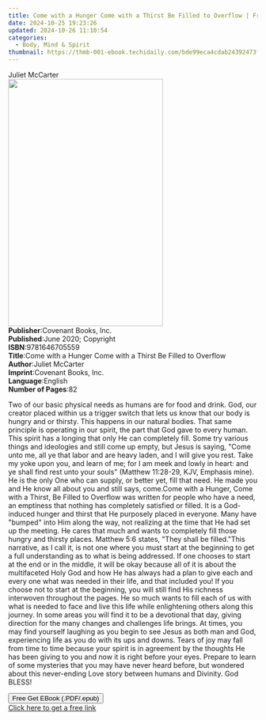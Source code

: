 ```yaml
---
title: Come with a Hunger Come with a Thirst Be Filled to Overflow | Free Book
date: 2024-10-25 19:23:26
updated: 2024-10-26 11:10:54
categories:
  - Body, Mind & Spirit
thumbnail: https://thmb-001-ebook.techidaily.com/bde99eca4cdab24392473f175e611d691b3f977654d1645de22fe7bcfb7193fa.jpg
---
```

<main id="book-container">
  <div class="flex flex-col">
    <div class="book-brief flex-1 py-6 px-4 sm:p-6 md:py-10 md:px-8">
      <!-- brief-->
      <div class="book-brief-main">Juliet McCarter</div>
    </div>
    <div
      class="book-meta-info flex-1 grid gap-4 col-start-1 col-end-3 row-start-1 sm:mb-6 sm:grid-cols-4 lg:gap-6 lg:col-start-2 lg:row-end-6 lg:row-span-6 lg:mb-0"
    >
      <div
        class="book-meta-info-left place-content-center mt-4 p-4 text-sm leading-6 col-start-2 col-span-2 dark:text-slate-400"
      >
        <img
          class="w-full h-500 object-cover rounded-lg sm:h-255 sm:col-span-2 lg:col-span-full"
          src="https://img-001-ebook.techidaily.com/ccb37063764d6fc46ba3fb4e920eef551e38960b561831ea149a7c66df76ba8f.jpg"
          alt=""
          width="312"
          height="500"
        />
      </div>
      <div
        class="book-meta-info-right mt-2 col-start-1 row-start-2 col-span-3 self-center"
      >
        <!-- meta data  -->
        <div class="flex flex-col px-4 md:px-8">
          <div class="flex-1">
            <strong>Publisher</strong>:<span class="px-2"
              >Covenant Books, Inc.</span
            >
          </div>
          <div class="flex-1">
            <strong>Published</strong>:<span class="px-2"
              >June 2020; Copyright</span
            >
          </div>
          <div class="flex-1">
            <strong>ISBN</strong>:<span class="px-2">9781646705559</span>
          </div>
          <div class="flex-1">
            <strong>Title</strong>:<span class="px-2"
              >Come with a Hunger Come with a Thirst Be Filled to Overflow</span
            >
          </div>
          <div class="flex-1">
            <strong>Author</strong>:<span class="px-2">Juliet McCarter</span>
          </div>
          <div class="flex-1">
            <strong>Imprint</strong>:<span class="px-2"
              >Covenant Books, Inc.</span
            >
          </div>
          <div class="flex-1">
            <strong>Language</strong>:<span class="px-2">English</span>
          </div>
          <div class="flex-1">
            <strong>Number of Pages</strong>:<span class="px-2">82</span>
          </div>
        </div>
      </div>
    </div>
    <div class="book-description flex-1 py-6 px-4 sm:p-6 md:py-10 md:px-8">
      <div class="book-description-main">
        <div accordion-content="" id="description">
          <p>
            Two of our basic physical needs as humans are for food and drink.
            God, our creator placed within us a trigger switch that lets us know
            that our body is hungry and or thirsty. This happens in our natural
            bodies. That same principle is operating in our spirit, the part
            that God gave to every human. This spirit has a longing that only He
            can completely fill. Some try various things and ideologies and
            still come up empty, but Jesus is saying, "Come unto me, all ye that
            labor and are heavy laden, and I will give you rest. Take my yoke
            upon you, and learn of me; for I am meek and lowly in heart: and ye
            shall find rest unto your souls" (Matthew 11:28-29, KJV, Emphasis
            mine). He is the only One who can supply, or better yet, fill that
            need. He made you and He know all about you and still says,
            come.Come with a Hunger, Come with a Thirst, Be Filled to Overflow
            was written for people who have a need, an emptiness that nothing
            has completely satisfied or filled. It is a God-induced hunger and
            thirst that He purposely placed in everyone. Many have "bumped" into
            Him along the way, not realizing at the time that He had set up the
            meeting. He cares that much and wants to completely fill those
            hungry and thirsty places. Matthew 5:6 states, "They shall be
            filled."This narrative, as I call it, is not one where you must
            start at the beginning to get a full understanding as to what is
            being addressed. If one chooses to start at the end or in the
            middle, it will be okay because all of it is about the multifaceted
            Holy God and how He has always had a plan to give each and every one
            what was needed in their life, and that included you! If you choose
            not to start at the beginning, you will still find His richness
            interwoven throughout the pages. He so much wants to fill each of us
            with what is needed to face and live this life while enlightening
            others along this journey. In some areas you will find it to be a
            devotional that day, giving direction for the many changes and
            challenges life brings. At times, you may find yourself laughing as
            you begin to see Jesus as both man and God, experiencing life as you
            do with its ups and downs. Tears of joy may fall from time to time
            because your spirit is in agreement by the thoughts He has been
            giving to you and now it is right before your eyes. Prepare to learn
            of some mysteries that you may have never heard before, but wondered
            about this never-ending Love story between humans and Divinity. God
            BLESS!
          </p>
        </div>
        <div class="accordion-fader"></div>
      </div>
    </div>
    <div class="book-excerpts flex-1 py-6 px-4 sm:p-6 md:py-10 md:px-8"></div>
    <div
      class="book-about-author flex-1 py-6 px-4 sm:p-6 md:py-10 md:px-8"
    ></div>
    <div class="book-free-get flex-1 py-6 px-4 sm:p-6 md:py-10 md:px-8">
      <button
        id="btn-free-get"
        class="bg-blue-500 hover:bg-blue-700 text-white font-bold py-2 px-4 rounded"
      >
        Free Get EBook (.PDF/.epub)
      </button>
      <div id="countdown-display" class="px-2 text-lg mt-2"></div>
      <a
        id="free-link"
        class="hidden bg-blue-500 hover:bg-blue-700 text-white font-bold py-2 px-4 rounded"
        href="https://www.ebooks.com/en-us/book/210298703/come-with-a-hunger-come-with-a-thirst-be-filled-to-overflow/juliet-mccarter/"
        target="_blank"
        >Click here to get a free link</a
      >
    </div>
    <script>
      let countdownTime = 0;
      let countdownInterval = null;
      document
        .getElementById('btn-free-get')
        .addEventListener('click', startCountdown);
      function startCountdown() {
        countdownTime = new Date().getTime() + 60000 * 3;
        countdownInterval = setInterval(updateCountdown, 1000);
        document.getElementById('btn-free-get').disabled = true;
        document
          .getElementById('btn-free-get')
          .classList.add('bg-gray-500', 'cursor-not-allowed');
      }
      function updateCountdown() {
        let currentTime = new Date().getTime();
        let timeLeft = countdownTime - currentTime;
        let secondsLeft = Math.floor(timeLeft / 1000);
        document.getElementById('countdown-display').innerHTML =
          `Remaining time: ${secondsLeft} seconds.`;
        if (secondsLeft <= 0) {
          clearInterval(countdownInterval);
          document.getElementById('btn-free-get').classList.add('hidden');
          document.getElementById('free-link').classList.remove('hidden');
          document.getElementById('countdown-display').innerHTML = '';
        }
      }
    </script>
  </div>
</main>
